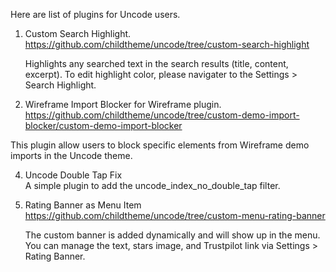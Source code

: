 Here are list of plugins for Uncode users.

1. Custom Search Highlight.</br>
https://github.com/childtheme/uncode/tree/custom-search-highlight

   Highlights any searched text in the search results (title, content, excerpt).
   To edit highlight color, please navigater to the Settings > Search Highlight.

2. Wireframe Import Blocker for Wireframe plugin.</br>
https://github.com/childtheme/uncode/tree/custom-demo-import-blocker/custom-demo-import-blocker

This plugin allow users to block specific elements from Wireframe demo imports in the Uncode theme.

4. Uncode Double Tap Fix</br>
A simple plugin to add the uncode_index_no_double_tap filter.

5. Rating Banner as Menu Item</br>
https://github.com/childtheme/uncode/tree/custom-menu-rating-banner

   The custom banner is added dynamically and will show up in the menu. 
   You can manage the text, stars image, and Trustpilot link via Settings > Rating Banner.


   
